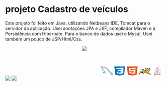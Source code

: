 # projeto Cadastro de veículos
Este projeto foi feito em Java, utilizando Netbeans IDE, Tomcat para o servidor da aplicação. Usei anotações JPA e JSF, compilador Maven e a Persistência com Hibernate.
Para o banco de dados usei o Mysql.
Usei também um pouco de JSP/Html/Css. 

<div align="center">
  <a href="https://github.com/DeusNaFrente">
  <img height="180em" src="https://github-readme-stats.vercel.app/api?username=DeusNaFrente&show_icons=true&theme=dark&include_all_commits=true&count_private=true"/>
  
</div>
  
  ##
  
  <div style="display: inline_block"><br>
  <img align="right" alt="Jr-Java" height="30" width="40" src="https://raw.githubusercontent.com/devicons/devicon/master/icons/java/java-original-wordmark.svg">
  <img align="right" alt="Jr-Tomcat" height="30" width="40" src="https://raw.githubusercontent.com/devicons/devicon/master/icons/tomcat/tomcat-original.svg">
  <img align="right" alt="Jr-HTML" height="30" width="40" src="https://raw.githubusercontent.com/devicons/devicon/master/icons/html5/html5-original.svg">
  <img align="right" alt="Jr-CSS" height="30" width="40" src="https://raw.githubusercontent.com/devicons/devicon/master/icons/css3/css3-original.svg">
  <img align="right" alt="Jr-Mysql" height="30" width="40" src="https://raw.githubusercontent.com/devicons/devicon/master/icons/mysql/mysql-original.svg">
  </div>
  
  ##
  
  <div>
  <a href="https://www.linkedin.com/in/milton-oliveira-junior-63b92232" target="_blank"><img src="https://img.shields.io/badge/-LinkedIn-%230077B5?style=for-the-badge&logo=linkedin&logoColor=white" target="_blank"></a> 
    <a href = "mailto:miltonconsultordeti@gmail.com"><img src="https://img.shields.io/badge/-Gmail-%23333?style=for-the-badge&logo=gmail&logoColor=white" target="_blank"></a>
  </div>
